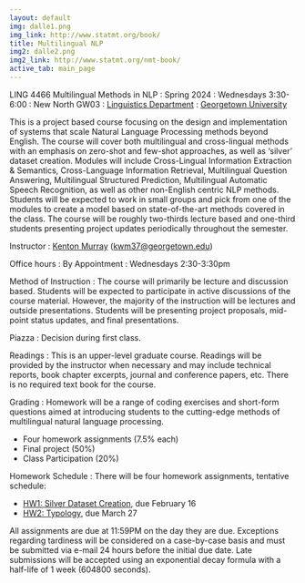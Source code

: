 ```yaml
---
layout: default
img: dalle1.png
img_link: http://www.statmt.org/book/
title: Multilingual NLP
img2: dalle2.png
img2_link: http://www.statmt.org/nmt-book/
active_tab: main_page
---
```


LING 4466 Multilingual Methods in NLP
: Spring 2024
: Wednesdays 3:30-6:00
: New North GW03
: [Linguistics Department](http://www.linguistics.georgetown.edu/)
: [Georgetown University](http://www.georgetown.edu/)

This is a project based course focusing on the design and implementation of systems that scale Natural Language Processing methods beyond English. The course will cover both multilingual and cross-lingual methods with an emphasis on zero-shot and few-shot approaches, as well as ‘silver’ dataset creation. Modules will include Cross-Lingual Information Extraction & Semantics, Cross-Language Information Retrieval, Multilingual Question Answering, Multilingual Structured Prediction, Multilingual Automatic Speech Recognition, as well as other non-English centric NLP methods. Students will be expected to work in small groups and pick from one of the modules to create a model based on state-of-the-art methods covered in the class. The course will be roughly two-thirds lecture based and one-third students presenting project updates periodically throughout the semester.

Instructor
: [Kenton Murray](http://www.kentonmurray.com) (<kwm37@georgetown.edu>)

Office hours
: By Appointment
: Wednesdays 2:30-3:30pm

Method of Instruction
: The course will primarily be lecture and discussion based. Students will be expected to participate in active discussions of the course material. However, the majority of the instruction will be lectures and outside presentations. Students will be presenting project proposals, mid-point status updates, and final presentations. 

Piazza
: Decision during first class.

Readings
: This is an upper-level graduate course. Readings will be provided by the instructor when necessary and may include technical reports, book chapter excerpts, journal and conference papers, etc. There is no required text book for the course.

Grading
: Homework will be a range of coding exercises and short-form questions aimed at introducing students to the cutting-edge methods of multilingual natural language processing.

* Four homework assignments (7.5% each)
* Final project (50%)
* Class Participation (20%)

Homework Schedule
: There will be four homework assignments, tentative schedule:
* [HW1: Silver Dataset Creation](hw0.md), due February 16
* [HW2: Typology](hw3.md), due March 27

All assignments are due at 11:59PM on the day they are due. Exceptions regarding tardiness will be considered on a case-by-case basis and must be submitted via e-mail 24 hours before the initial due date. Late submissions will be accepted using an exponential decay formula with a half-life of 1 week (604800 seconds).
